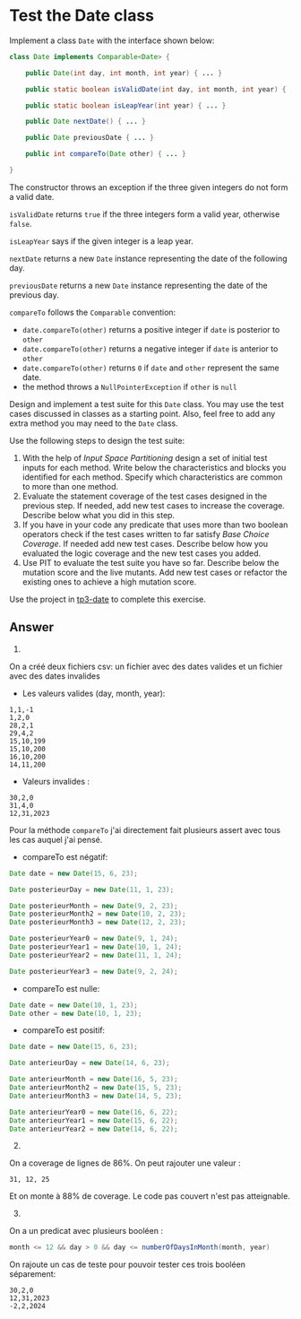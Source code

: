 # Test the Date class

Implement a class `Date` with the interface shown below:

```java
class Date implements Comparable<Date> {

    public Date(int day, int month, int year) { ... }

    public static boolean isValidDate(int day, int month, int year) { ... }

    public static boolean isLeapYear(int year) { ... }

    public Date nextDate() { ... }

    public Date previousDate { ... }

    public int compareTo(Date other) { ... }

}
```

The constructor throws an exception if the three given integers do not form a valid date.

`isValidDate` returns `true` if the three integers form a valid year, otherwise `false`.

`isLeapYear` says if the given integer is a leap year.

`nextDate` returns a new `Date` instance representing the date of the following day.

`previousDate` returns a new `Date` instance representing the date of the previous day.

`compareTo` follows the `Comparable` convention:

* `date.compareTo(other)` returns a positive integer if `date` is posterior to `other`
* `date.compareTo(other)` returns a negative integer if `date` is anterior to `other`
* `date.compareTo(other)` returns `0` if `date` and `other` represent the same date.
* the method throws a `NullPointerException` if `other` is `null` 

Design and implement a test suite for this `Date` class.
You may use the test cases discussed in classes as a starting point. 
Also, feel free to add any extra method you may need to the `Date` class.


Use the following steps to design the test suite:

1. With the help of *Input Space Partitioning* design a set of initial test inputs for each method. Write below the characteristics and blocks you identified for each method. Specify which characteristics are common to more than one method.
2. Evaluate the statement coverage of the test cases designed in the previous step. If needed, add new test cases to increase the coverage. Describe below what you did in this step.
3. If you have in your code any predicate that uses more than two boolean operators check if the test cases written to far satisfy *Base Choice Coverage*. If needed add new test cases. Describe below how you evaluated the logic coverage and the new test cases you added.
4. Use PIT to evaluate the test suite you have so far. Describe below the mutation score and the live mutants. Add new test cases or refactor the existing ones to achieve a high mutation score.

Use the project in [tp3-date](../code/tp3-date) to complete this exercise.

## Answer

1.
On a créé deux fichiers csv: un fichier avec des dates valides et un fichier avec des dates invalides
- Les valeurs valides (day, month, year):
```
1,1,-1
1,2,0
28,2,1
29,4,2
15,10,199
15,10,200
16,10,200
14,11,200
```
- Valeurs invalides :
```
30,2,0
31,4,0
12,31,2023
```

Pour la méthode `compareTo` j'ai directement fait plusieurs assert avec tous les cas auquel j'ai pensé.
- compareTo est négatif:
```java
Date date = new Date(15, 6, 23);

Date posterieurDay = new Date(11, 1, 23);

Date posterieurMonth = new Date(9, 2, 23);
Date posterieurMonth2 = new Date(10, 2, 23);
Date posterieurMonth3 = new Date(12, 2, 23);

Date posterieurYear0 = new Date(9, 1, 24);
Date posterieurYear1 = new Date(10, 1, 24);
Date posterieurYear2 = new Date(11, 1, 24);

Date posterieurYear3 = new Date(9, 2, 24);
```
- compareTo est nulle:
```java
Date date = new Date(10, 1, 23);
Date other = new Date(10, 1, 23);
```
- compareTo est positif:
```java
Date date = new Date(15, 6, 23);

Date anterieurDay = new Date(14, 6, 23);

Date anterieurMonth = new Date(16, 5, 23);
Date anterieurMonth2 = new Date(15, 5, 23);
Date anterieurMonth3 = new Date(14, 5, 23);

Date anterieurYear0 = new Date(16, 6, 22);
Date anterieurYear1 = new Date(15, 6, 22);
Date anterieurYear2 = new Date(14, 6, 22);
```

2.
On a coverage de lignes de 86%.
On peut rajouter une valeur :
```
31, 12, 25
```
Et on monte à 88% de coverage. Le code pas couvert n'est pas atteignable.

3.
On a un predicat avec plusieurs booléen : 
```java
month <= 12 && day > 0 && day <= numberOfDaysInMonth(month, year)
```
On rajoute un cas de teste pour pouvoir tester ces trois booléen séparement:
```
30,2,0
12,31,2023
-2,2,2024
```

